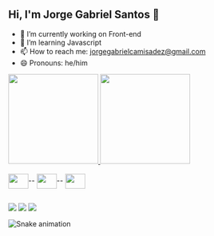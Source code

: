 ## Hi, I'm Jorge Gabriel Santos 👋

- 🔭 I’m currently working on Front-end
- 🌱 I’m learning Javascript
- 📫 How to reach me: jorgegabrielcamisadez@gmail.com
- 😄 Pronouns: he/him

<div>
  <a href="https://github.com/Jorgegabrielsantos">
  <img  height="180em" src="https://github-readme-stats.vercel.app/api?username=Jorgegabrielsantos&show_icons=true&theme=dark&include_all_commits=true&count_private=true"/>
  <img height="180em" src="https://github-readme-stats.vercel.app/api/top-langs/?username=Jorgegabrielsantos&layout=compact&langs_count=16&theme=dark"/>
</div>

<div style="display: inline-block"></br>
<img align="center" height="30" width="40" src="https://cdn.jsdelivr.net/gh/devicons/devicon@latest/icons/html5/html5-original.svg" />--
<img align="center" height="30" width="40" src="https://cdn.jsdelivr.net/gh/devicons/devicon@latest/icons/css3/css3-original.svg" />--
<img align="center" height="30" width="40" src="https://cdn.jsdelivr.net/gh/devicons/devicon@latest/icons/javascript/javascript-original.svg" />
</div>

##

<div>
  <a href="https://instagram.com/slidetocode" target="_blank"><img src="https://img.shields.io/badge/-Instagram-%23E4405F?style=for-the-badge&logo=instagram&logoColor=white" target="_blank"></a>
  <a href = "mailto:jorgegabrielcamisadez@gmail.com"><img src="https://img.shields.io/badge/-Gmail-%23333?style=for-the-badge&logo=gmail&logoColor=white" target="_blank"></a>
  <a href="#" target="_blank"><img src="https://img.shields.io/badge/-LinkedIn-%230077B5?style=for-the badge&logo=linkedin&logoColor=white" target="_blank"></a> 

![Snake animation](https://github.com/Jorgegabrielsantos/Jorgegabrielsantos/blob/output/github-contribution-grid-snake.svg)

</div>
  
</div>
